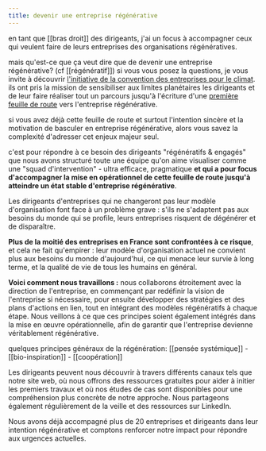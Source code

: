 ```yaml
---
title: devenir une entreprise régénérative
---
```


en tant que [[bras droit]] des dirigeants, j'ai un focus à accompagner ceux qui veulent faire de leurs entreprises des organisations régénératives.

mais qu'est-ce que ça veut dire que de devenir une entreprise régénérative? (cf [[régénératif]])
si vous vous posez la questions, je vous invite à découvrir [l'initiative de la convention des entreprises pour le climat](https://cec-impact.org/). ils ont pris la mission de sensibiliser aux limites planétaires les dirigeants et de leur faire réaliser tout un parcours jusqu'à l'écriture d'une [première feuille de route](https://cec-fdr.softr.app/) vers l'entreprise régénérative.

si vous avez déjà cette feuille de route et surtout l'intention sincère et la motivation de basculer en entreprise régénérative, alors vous savez la complexité d'adresser cet enjeux majeur seul.

c'est pour répondre à ce besoin des dirigeants "régénératifs & engagés" que nous avons structuré toute une équipe qu'on aime visualiser comme une "squad d'intervention" - ultra efficace, pragmatique **et qui a pour focus d'accompagner la mise en opérationnel de cette feuille de route jusqu'à atteindre un état stable d'entreprise régénérative**.

Les dirigeants d'entreprises qui ne changeront pas leur modèle d'organisation font face à un problème grave : s'ils ne s'adaptent pas aux besoins du monde qui se profile, leurs entreprises risquent de dégénérer et de disparaître.

**Plus de la moitié des entreprises en France sont confrontées à ce risque**, et cela ne fait qu'empirer : leur modèle d'organisation actuel ne convient plus aux besoins du monde d'aujourd'hui, ce qui menace leur survie à long terme, et la qualité de vie de tous les humains en général.

**Voici comment nous travaillons :** nous collaborons étroitement avec la direction de l'entreprise, en commençant par redéfinir la vision de l'entreprise si nécessaire, pour ensuite développer des stratégies et des plans d'actions en lien, tout en intégrant des modèles régénératifs à chaque étape. Nous veillons à ce que ces principes soient également intégrés dans la mise en œuvre opérationnelle, afin de garantir que l'entreprise devienne véritablement régénérative.

quelques principes généraux de la régénération:
[[pensée systémique]] - [[bio-inspiration]] - [[coopération]]

Les dirigeants peuvent nous découvrir à travers différents canaux tels que notre site web, où nous offrons des ressources gratuites pour aider à initier les premiers travaux et où nos études de cas sont disponibles pour une compréhension plus concrète de notre approche. Nous partageons également régulièrement de la veille et des ressources sur LinkedIn.

Nous avons déjà accompagné plus de 20 entreprises et dirigeants dans leur intention régénérative et comptons renforcer notre impact pour répondre aux urgences actuelles.


